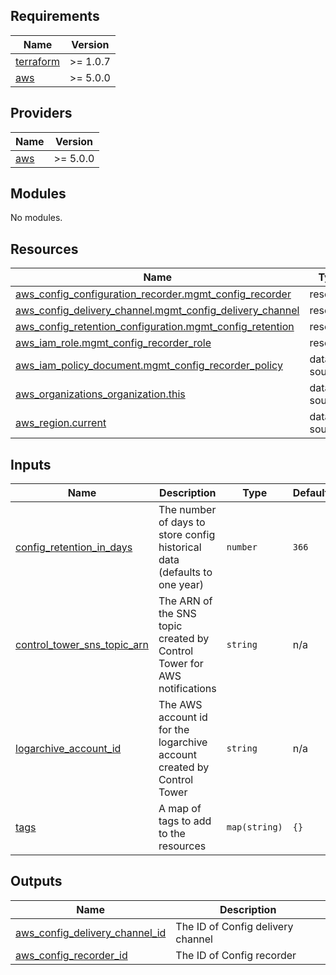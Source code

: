 <!-- BEGIN_TF_DOCS -->
## Requirements

| Name | Version |
|------|---------|
| <a name="requirement_terraform"></a> [terraform](#requirement\_terraform) | >= 1.0.7 |
| <a name="requirement_aws"></a> [aws](#requirement\_aws) | >= 5.0.0 |

## Providers

| Name | Version |
|------|---------|
| <a name="provider_aws"></a> [aws](#provider\_aws) | >= 5.0.0 |

## Modules

No modules.

## Resources

| Name | Type |
|------|------|
| [aws_config_configuration_recorder.mgmt_config_recorder](https://registry.terraform.io/providers/hashicorp/aws/latest/docs/resources/config_configuration_recorder) | resource |
| [aws_config_delivery_channel.mgmt_config_delivery_channel](https://registry.terraform.io/providers/hashicorp/aws/latest/docs/resources/config_delivery_channel) | resource |
| [aws_config_retention_configuration.mgmt_config_retention](https://registry.terraform.io/providers/hashicorp/aws/latest/docs/resources/config_retention_configuration) | resource |
| [aws_iam_role.mgmt_config_recorder_role](https://registry.terraform.io/providers/hashicorp/aws/latest/docs/resources/iam_role) | resource |
| [aws_iam_policy_document.mgmt_config_recorder_policy](https://registry.terraform.io/providers/hashicorp/aws/latest/docs/data-sources/iam_policy_document) | data source |
| [aws_organizations_organization.this](https://registry.terraform.io/providers/hashicorp/aws/latest/docs/data-sources/organizations_organization) | data source |
| [aws_region.current](https://registry.terraform.io/providers/hashicorp/aws/latest/docs/data-sources/region) | data source |

## Inputs

| Name | Description | Type | Default | Required |
|------|-------------|------|---------|:--------:|
| <a name="input_config_retention_in_days"></a> [config\_retention\_in\_days](#input\_config\_retention\_in\_days) | The number of days to store config historical data (defaults to one year) | `number` | `366` | no |
| <a name="input_control_tower_sns_topic_arn"></a> [control\_tower\_sns\_topic\_arn](#input\_control\_tower\_sns\_topic\_arn) | The ARN of the SNS topic created by Control Tower for AWS notifications | `string` | n/a | yes |
| <a name="input_logarchive_account_id"></a> [logarchive\_account\_id](#input\_logarchive\_account\_id) | The AWS account id for the logarchive account created by Control Tower | `string` | n/a | yes |
| <a name="input_tags"></a> [tags](#input\_tags) | A map of tags to add to the resources | `map(string)` | `{}` | no |

## Outputs

| Name | Description |
|------|-------------|
| <a name="output_aws_config_delivery_channel_id"></a> [aws\_config\_delivery\_channel\_id](#output\_aws\_config\_delivery\_channel\_id) | The ID of Config delivery channel |
| <a name="output_aws_config_recorder_id"></a> [aws\_config\_recorder\_id](#output\_aws\_config\_recorder\_id) | The ID of Config recorder |
<!-- END_TF_DOCS -->
